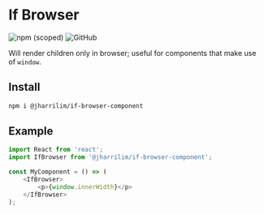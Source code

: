 # If Browser
![npm (scoped)](https://img.shields.io/npm/v/@jharrilim/if-browser-component.svg?style=for-the-badge)
![GitHub](https://img.shields.io/github/license/jharrilim/if-browser-component.svg?style=for-the-badge)

Will render children only in browser; useful for components that make use of `window`.

## Install

```sh
npm i @jharrilim/if-browser-component
```

## Example

```js
import React from 'react';
import IfBrowser from '@jharrilim/if-browser-component';

const MyComponent = () => (
    <IfBrowser>
        <p>{window.innerWidth}</p>
    </IfBrowser>
);

```
